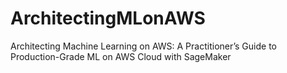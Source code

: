 # ArchitectingMLonAWS
Architecting Machine Learning on AWS: A Practitioner’s Guide to Production-Grade ML on AWS Cloud with SageMaker

